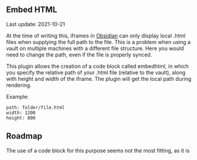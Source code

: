## Embed HTML

Last update: 2021-10-21

At the time of writing this, iframes in [Obsidian](https://obsidian.md/) can only display local .html files when supplying the full path to the file.
This is a problem when using a vault on multiple machines with a different file structure. Here you would need to change the path, even if the file is properly synced.

This plugin allows the creation of a code block called embedhtml, in which you specify the relative path of your .html file (relative to the vault), along with
height and width of the iframe.
The plugin will get the local path during rendering.

Example:

```
path: folder/file.html
width: 1200
height: 800
```

## Roadmap

The use of a code block for this purpose seems not the most fitting, as it is 
